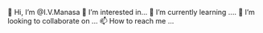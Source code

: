👋 Hi, I’m @I.V.Manasa
👀 I’m interested in...
🌱 I’m currently learning ....
💞️ I’m looking to collaborate on ...
📫 How to reach me ...
